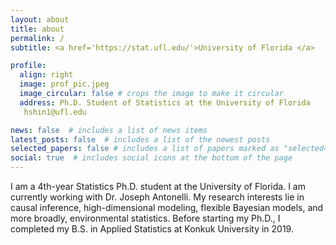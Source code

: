 ```yaml
---
layout: about
title: about
permalink: /
subtitle: <a href='https://stat.ufl.edu/'>University of Florida </a>

profile:
  align: right
  image: prof_pic.jpeg
  image_circular: false # crops the image to make it circular
  address: Ph.D. Student of Statistics at the University of Florida
   hshin1@ufl.edu

news: false  # includes a list of news items
latest_posts: false  # includes a list of the newest posts
selected_papers: false # includes a list of papers marked as "selected={true}"
social: true  # includes social icons at the bottom of the page
---
```


I am a 4th-year Statistics Ph.D. student at the University of Florida. I am currently working with Dr. Joseph Antonelli. My research interests lie in causal inference, high-dimensional modeling, flexible Bayesian models, and more broadly, environmental statistics. Before starting my Ph.D., I completed my B.S. in Applied Statistics at Konkuk University in 2019.
